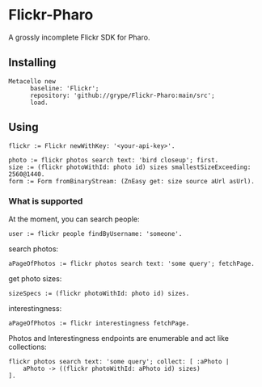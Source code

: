 # Flickr-Pharo
A grossly incomplete Flickr SDK for Pharo.

## Installing

```smalltalk
Metacello new
	  baseline: 'Flickr';
	  repository: 'github://grype/Flickr-Pharo:main/src';
	  load.
```

## Using

```smalltalk
flickr := Flickr newWithKey: '<your-api-key>'.

photo := flickr photos search text: 'bird closeup'; first.
size := (flickr photoWithId: photo id) sizes smallestSizeExceeding: 2560@1440.
form := Form fromBinaryStream: (ZnEasy get: size source aUrl asUrl).
```

### What is supported

At the moment, you can search people:

```smalltalk
user := flickr people findByUsername: 'someone'.
```

search photos:

```smalltalk
aPageOfPhotos := flickr photos search text: 'some query'; fetchPage.
```

get photo sizes:

```smalltalk
sizeSpecs := (flickr photoWithId: photo id) sizes.
```

interestingness:

```smalltalk
aPageOfPhotos := flickr interestingness fetchPage.
```

Photos and Interestingness endpoints are enumerable and act like collections:

```smalltalk
flickr photos search text: 'some query'; collect: [ :aPhoto |
    aPhoto -> ((flickr photoWithId: aPhoto id) sizes)
].
```
